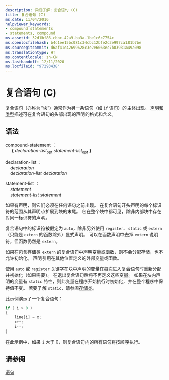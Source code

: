 ```yaml
---
description: 详细了解：复合语句 (C)
title: 复合语句 (C)
ms.date: 11/04/2016
helpviewer_keywords:
- compound statements
- statements, compound
ms.assetid: 32d1bf86-cbbc-42a9-ba3a-1be1c6c7754c
ms.openlocfilehash: b4c1ee15bc081c34cbc12bfe2c3e997ca181b7be
ms.sourcegitcommit: d6af41e42699628c3e2e6063ec7b03931a49a098
ms.translationtype: HT
ms.contentlocale: zh-CN
ms.lasthandoff: 12/11/2020
ms.locfileid: "97293438"
---
```

# <a name="compound-statement-c"></a>复合语句 (C)

复合语句（亦称为“块”）通常作为另一条语句（如 `if` 语句）的主体出现。 [声明和类型](../c-language/declarations-and-types.md)描述可在复合语句的头部出现的声明的格式和含义。

## <a name="syntax"></a>语法

compound-statement  ：<br/>
&nbsp;&nbsp;&nbsp;&nbsp; **{** *declaration-list*<sub>opt</sub> *statement-list*<sub>opt</sub> **}**

declaration-list  ：<br/>
&nbsp;&nbsp;&nbsp;&nbsp;*declaration*<br/>
&nbsp;&nbsp;&nbsp;&nbsp;*declaration-list* *declaration*

statement-list  ：<br/>
&nbsp;&nbsp;&nbsp;&nbsp;*statement*<br/>
&nbsp;&nbsp;&nbsp;&nbsp;*statement-list* *statement*

如果有声明，则它们必须在任何语句之前出现。 在复合语句开头声明的每个标识符的范围从其声明点扩展到块的末尾。 它在整个块中都可见，除非内部块中存在对同一标识符的声明。

复合语句中的标识符被假定为 `auto`，除非另外使用 `register`、`static` 或 `extern`（只能是 `extern` 的函数除外）显式声明。 可以在函数声明中去掉 `extern` 说明符，但函数仍然是 `extern`。

如果在包含存储类 `extern` 的复合语句中声明变量或函数，则不会分配存储，也不允许初始化。 声明引用在其他位置定义的外部变量或函数。

使用 `auto` 或 `register` 关键字在块中声明的变量在每次进入复合语句时重新分配并初始化（如果需要）。 在退出复合语句后将不再定义这些变量。 如果在块内声明的变量有 `static` 特性，则此变量在程序开始执行时初始化，并在整个程序中保持值不变。 若要了解 `static`，请参阅[存储类](../c-language/c-storage-classes.md)。

此示例演示了一个复合语句：

```C
if ( i > 0 )
{
    line[i] = x;
    x++;
    i--;
}
```

在此示例中，如果 `i` 大于 0，则复合语句内的所有语句将按顺序执行。

## <a name="see-also"></a>请参阅

[语句](../c-language/statements-c.md)
